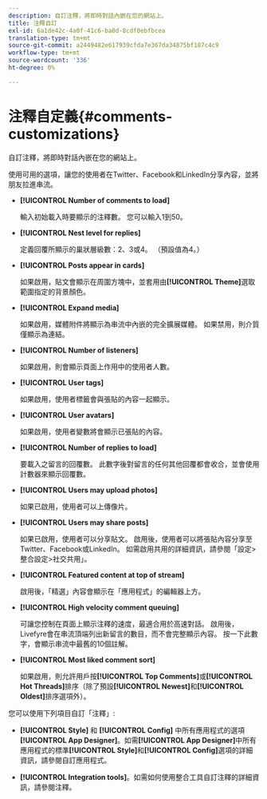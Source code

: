 ```yaml
---
description: 自訂注釋，將即時對話內嵌在您的網站上。
title: 注釋自訂
exl-id: 6a1de42c-4a0f-41c6-ba0d-8cdf0ebfbcea
translation-type: tm+mt
source-git-commit: a2449482e617939cfda7e367da34875bf187c4c9
workflow-type: tm+mt
source-wordcount: '336'
ht-degree: 0%

---
```


# 注釋自定義{#comments-customizations}

自訂注釋，將即時對話內嵌在您的網站上。



使用可用的選項，讓您的使用者在Twitter、Facebook和LinkedIn分享內容，並將朋友拉進串流。

* **[!UICONTROL Number of comments to load]**

   輸入初始載入時要顯示的注釋數。 您可以輸入1到50。

* **[!UICONTROL Nest level for replies]**

   定義回覆所顯示的巢狀層級數：2、3或4。 （預設值為4。）

* **[!UICONTROL Posts appear in cards]**

   如果啟用，貼文會顯示在周圍方塊中，並套用由&#x200B;**[!UICONTROL Theme]**&#x200B;選取範圍指定的背景顏色。

* **[!UICONTROL Expand media]**

   如果啟用，媒體附件將顯示為串流中內嵌的完全擴展媒體。 如果禁用，則介質僅顯示為連結。

* **[!UICONTROL Number of listeners]**

   如果啟用，則會顯示頁面上作用中的使用者人數。

* **[!UICONTROL User tags]**

   如果啟用，使用者標籤會與張貼的內容一起顯示。

* **[!UICONTROL User avatars]**

   如果啟用，使用者變數將會顯示已張貼的內容。

* **[!UICONTROL Number of replies to load]**

   要載入之留言的回覆數。 此數字後對留言的任何其他回覆都會收合，並會使用計數器來顯示回覆數。

* **[!UICONTROL Users may upload photos]**

   如果已啟用，使用者可以上傳像片。

* **[!UICONTROL Users may share posts]**

   如果已啟用，使用者可以分享貼文。 啟用後，使用者可以將張貼內容分享至Twitter、Facebook或LinkedIn。 如需啟用共用的詳細資訊，請參閱「設定>整合設定>社交共用」。

* **[!UICONTROL Featured content at top of stream]**

   啟用後，「精選」內容會顯示在「應用程式」的編輯器上方。

* **[!UICONTROL High velocity comment queuing]**

   可讓您控制在頁面上顯示注釋的速度，最適合用於高速對話。 啟用後，Livefyre會在串流頂端列出新留言的數目，而不會完整顯示內容。 按一下此數字，會顯示串流中最舊的10個註解。

* **[!UICONTROL Most liked comment sort]**

   如果啟用，則允許用戶按&#x200B;**[!UICONTROL Top Comments]**&#x200B;或&#x200B;**[!UICONTROL Hot Threads]**&#x200B;排序（除了預設&#x200B;**[!UICONTROL Newest]**&#x200B;和&#x200B;**[!UICONTROL Oldest]**&#x200B;排序選項外）。

您可以使用下列項目自訂「注釋」:

* **[!UICONTROL Style]** 和 **[!UICONTROL Config]** 中所有應用程式的選項 **[!UICONTROL App Designer]**。如需&#x200B;**[!UICONTROL App Designer]**&#x200B;中所有應用程式的標準&#x200B;**[!UICONTROL Style]**&#x200B;和&#x200B;**[!UICONTROL Config]**&#x200B;選項的詳細資訊，請參閱自訂應用程式。

* **[!UICONTROL Integration tools]**。如需如何使用整合工具自訂注釋的詳細資訊，請參閱注釋。
